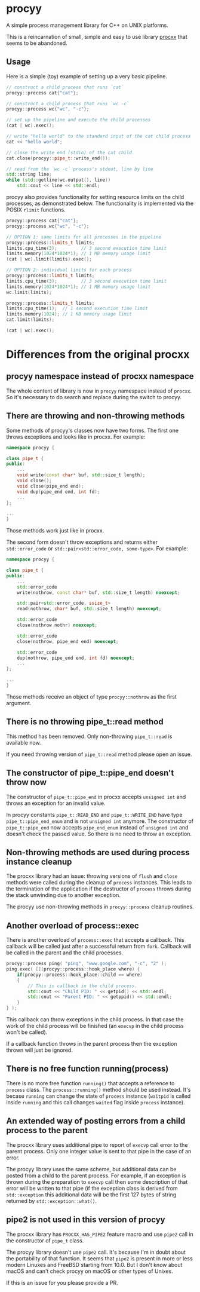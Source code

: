 # procyy

A simple process management library for C++ on UNIX platforms.

This is a reincarnation of small, simple and easy to use library
[procxx](https://github.com/skystrife/procxx) that seems to be abandoned.

## Usage
Here is a simple (toy) example of setting up a very basic pipeline.

```cpp
// construct a child process that runs `cat`
procyy::process cat{"cat"};

// construct a child process that runs `wc -c`
procyy::process wc{"wc", "-c"};

// set up the pipeline and execute the child processes
(cat | wc).exec();

// write "hello world" to the standard input of the cat child process
cat << "hello world";

// close the write end (stdin) of the cat child
cat.close(procyy::pipe_t::write_end());

// read from the `wc -c` process's stdout, line by line
std::string line;
while (std::getline(wc.output(), line))
    std::cout << line << std::endl;
```

procyy also provides functionality for setting resource limits on the
child processes, as demonstrated below. The functionality is implemented
via the POSIX `rlimit` functions.

```cpp
procyy::process cat{"cat"};
procyy::process wc{"wc", "-c"};

// OPTION 1: same limits for all processes in the pipeline
procyy::process::limits_t limits;
limits.cpu_time(3);         // 3 second execution time limit
limits.memory(1024*1024*1); // 1 MB memory usage limit
(cat | wc).limit(limits).exec();

// OPTION 2: individual limits for each process
procyy::process::limits_t limits;
limits.cpu_time(3);         // 3 second execution time limit
limits.memory(1024*1024*1); // 1 MB memory usage limit
wc.limit(limits);

procyy::process::limits_t limits;
limits.cpu_time(1);  // 1 second execution time limit
limits.memory(1024); // 1 KB memory usage limit
cat.limit(limits);

(cat | wc).exec();
```

# Differences from the original procxx

## procyy namespace instead of procxx namespace

The whole content of library is now in `procyy` namespace instead of `procxx`.
So it's necessary to do search and replace during the switch to procyy.

## There are throwing and non-throwing methods

Some methods of procyy's classes now have two forms. The first one throws
exceptions and looks like in procxx. For example:

```cpp
namespace procyy {

class pipe_t {
public:
    ...
    void write(const char* buf, std::size_t length);
    void close();
    void close(pipe_end end);
    void dup(pipe_end end, int fd);
    ...
};

...
}
```
Those methods work just like in procxx.

The second form doesn't throw exceptions and returns either `std::error_code`
or `std::pair<std::error_code, some-type>`. For example:

```cpp
namespace procyy {

class pipe_t {
public:
    ...
    std::error_code
    write(nothrow, const char* buf, std::size_t length) noexcept;

    std::pair<std::error_code, ssize_t>
    read(nothrow, char* buf, std::size_t length) noexcept;

    std::error_code
    close(nothrow nothr) noexcept;

    std::error_code
    close(nothrow, pipe_end end) noexcept;

    std::error_code
    dup(nothrow, pipe_end end, int fd) noexcept;
    ...
};

...
}
```
Those methods receive an object of type `procyy::nothrow` as the first
argument.

## There is no throwing pipe_t::read method

This method has been removed. Only non-throwing `pipe_t::read` is available
now.

If you need throwing version of `pipe_t::read` method please open an issue.

## The constructor of pipe_t::pipe_end doesn't throw now

The constructor of `pipe_t::pipe_end` in procxx accepts `unsigned int` and
throws an exception for an invalid value.

In procyy constants `pipe_t::READ_END` and `pipe_t::WRITE_END` have type
`pipe_t::pipe_end_enum` and is not `unsigned int` anymore. The constructor of
`pipe_t::pipe_end` now accepts `pipe_end_enum` instead of `unsigned int` and
doesn't check the passed value. So there is no need to throw an exception.

## Non-throwing methods are used during process instance cleanup

The procxx library had an issue: throwing versions of `flush` and `close`
methods were called during the cleanup of `process` instances. This leads to the
termination of the application if the destructor of `process` throws during the
stack unwinding due to another exception.

The procyy use non-throwing methods in `procyy::process` cleanup routines.

## Another overload of process::exec

There is another overload of `process::exec` that accepts a callback. This
callback will be called just after a successful return from `fork`. Callback
will be called in the parent and the child processes.

```cpp
procyy::process ping( "ping", "www.google.com", "-c", "2" );
ping.exec( [](procyy::process::hook_place where) {
    if(procyy::process::hook_place::child == where)
    {
        // This is callback in the child process.
        std::cout << "Child PID: " << getpid() << std::endl;
        std::cout << "Parent PID: " << getppid() << std::endl;
    }
} );
```

This callback can throw exceptions in the child process. In that case the work
of the child process will be finished (an `execvp` in the child process won't
be called).

If a callback function throws in the parent process then the exception thrown
will just be ignored.

## There is no free function running(process)

There is no more free function `running()` that accepts a reference to
`process` class. The `process::running()` method should be used instead.  It's
becase `running` can change the state of `process` instance (`waitpid` is
called inside `running` and this call changes `waited` flag inside `process`
instance).

## An extended way of posting errors from a child process to the parent

The procxx library uses additional pipe to report of `execvp` call error to the
parent process. Only one integer value is sent to that pipe in the case of an
error.

The procyy library uses the same scheme, but additional data can be posted from
a child to the parent process. For example, if an exception is thrown during
the preparation to `execvp` call then some description of that error will be
written to that pipe (if the exception class is derived from `std::exception`
this additional data will be the first 127 bytes of string returned by
`std::exception::what()`.

## pipe2 is not used in this version of procyy

The procxx library has `PROCXX_HAS_PIPE2` feature macro and use `pipe2` call in
the constructor of `pipe_t` class.

The procyy library doesn't use `pipe2` call. It's because I'm in doubt about
the portability of that function. It seems that `pipe2` is present in more or
less modern Linuxes and FreeBSD starting from 10.0. But I don't know about
macOS and can't check procyy on macOS or other types of Unixes.

If this is an issue for you please provide a PR.

